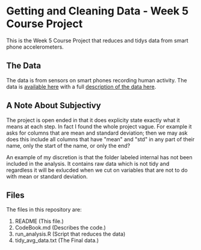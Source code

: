 # Getting and Cleaning Data - Week 5 Course Project

This is the Week 5 Course Project that reduces and tidys data from smart phone accelerometers. 

## The Data

The data is from sensors on smart phones recording human activity. The data is [available here](https://d396qusza40orc.cloudfront.net/getdata%2Fprojectfiles%2FUCI%20HAR%20Dataset.zip) with a full [description of the data here](http://archive.ics.uci.edu/ml/datasets/Human+Activity+Recognition+Using+Smartphones).


## A Note About Subjectivy

The project is open ended in that it does explicity state exactly what it means at each step. In fact I found the whole project vague. For example it asks for columns that are mean and standard deviation; then we may ask does this include all columns that have "mean" and "std" in any part of their name, only the start of the name, or only the end?

An example of my discretion is that the folder labeled internal has not been included in the analysis. It contains raw data which is not tidy and regardless it will be exlucded when we cut on variables that are not to do with mean or standard deviation.

## Files 
The files in this repository are:

  1. README (This file.)
  2. CodeBook.md (Describes the code.)
  3. run_analysis.R (Script that reduces the data)
  4. tidy_avg_data.txt (The Final data.)
 